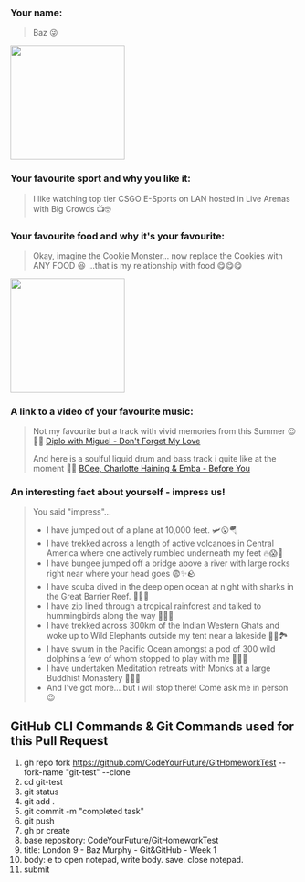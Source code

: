 ### Your name:

> Baz :stuck_out_tongue_winking_eye:

<img src="https://media.giphy.com/media/xuXzcHMkuwvf2/giphy.gif" width="200"/>

### Your favourite sport and why you like it:

> I like watching top tier CSGO E-Sports on LAN hosted in Live Arenas with Big Crowds :tv::nerd_face:

### Your favourite food and why it's your favourite:

> Okay, imagine the Cookie Monster... now replace the Cookies with ANY FOOD :laughing: ...that is my relationship with food :yum::yum::yum:

<img src="https://media.giphy.com/media/BWoUbBTz1yuhW05Sgp/giphy.gif" width="200"/>

### A link to a video of your favourite music:

> Not my favourite but a track with vivid memories from this Summer :heart_eyes::yellow_heart::sun_with_face:
> <a href="https://www.youtube.com/watch?v=tfwu-Ts8JEE">Diplo with Miguel - Don't Forget My Love</a>
>
> And here is a soulful liquid drum and bass track i quite like at the moment :milky_way::blush:
> <a href="https://www.youtube.com/watch?v=IonGJIcEpTI">BCee, Charlotte Haining & Emba - Before You</a>

### An interesting fact about yourself - impress us!

> You said "impress"...
>
> - I have jumped out of a plane at 10,000 feet. :small_airplane::open_mouth::parachute:
> - I have trekked across a length of active volcanoes in Central America where one actively rumbled underneath my feet :fire::scream::volcano:
> - I have bungee jumped off a bridge above a river with large rocks right near where your head goes :fearful::sparkles::rock:
> - I have scuba dived in the deep open ocean at night with sharks in the Great Barrier Reef. :shark::star_struck::shark:
> - I have zip lined through a tropical rainforest and talked to hummingbirds along the way :herb::parrot::herb:
> - I have trekked across 300km of the Indian Western Ghats and woke up to Wild Elephants outside my tent near a lakeside :elephant::tent::national_park:
> - I have swum in the Pacific Ocean amongst a pod of 300 wild dolphins a few of whom stopped to play with me :dolphin::sunglasses::dolphin:
> - I have undertaken Meditation retreats with Monks at a large Buddhist Monastery :sunrise_over_mountains::pray::relieved:
> - And I've got more... but i will stop there! Come ask me in person :wink:

## GitHub CLI Commands & Git Commands used for this Pull Request

1. gh repo fork https://github.com/CodeYourFuture/GitHomeworkTest --fork-name "git-test" --clone
2. cd git-test
3. git status
4. git add .
5. git commit -m "completed task"
6. git push
7. gh pr create
8. base repository: CodeYourFuture/GitHomeworkTest
9. title: London 9 - Baz Murphy - Git&GitHub - Week 1
10. body: e to open notepad, write body. save. close notepad.
11. submit
